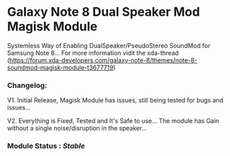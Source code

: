 # Galaxy Note 8 Dual Speaker Mod Magisk Module

Systemless Way of Enabling DualSpeaker/PseudoStereo SoundMod for Samsung Note 8...
For more information vidit the xda-thread (https://forum.xda-developers.com/galaxy-note-8/themes/note-8-soundmod-magisk-module-t3677719)

### Changelog:

V1. Initial Release, Magisk Module has issues, still being tested for bugs and issues...

V2. Everything is Fixed, Tested and It's Safe to use... The module has Gain without a single noise/disruption in the speaker...

### Module Status : _Stable_

